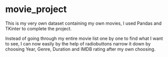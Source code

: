 # movie_project

This is my very own dataset containing my own movies, I used Pandas and TKinter to complete the project.

Instead of going through my entire movie list one by one to find what I want to see, I can now easily by the help of radiobuttons narrow it down by choosing Year, Genre, Duration and IMDB rating after my own choosing.
